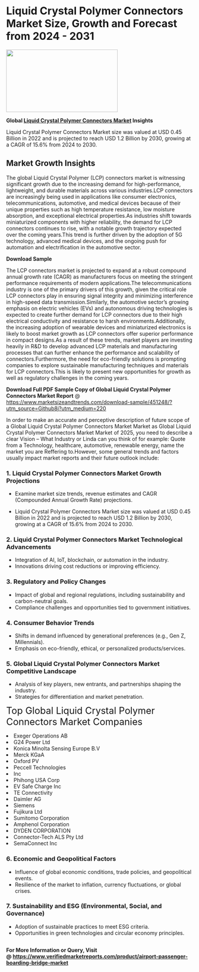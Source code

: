 <H1>Liquid Crystal Polymer Connectors Market Size, Growth and Forecast from 2024 - 2031</H1><img class="aligncenter size-medium wp-image-584254" src="https://thirdeyenews.in/wp-content/uploads/2024/09/Global-Market-Research-300x168.jpeg" alt="" width="300" height="168" /><p><strong>Global&nbsp;<a href="https://www.marketsizeandtrends.com/download-sample/451248/?utm_source=Github8j?utm_medium=220">Liquid Crystal Polymer Connectors Market</a> Insights</strong></p><p>Liquid Crystal Polymer Connectors Market size was valued at USD 0.45 Billion in 2022 and is projected to reach USD 1.2 Billion by 2030, growing at a CAGR of 15.6% from 2024 to 2030.</p><p><h2>Market Growth Insights</h2> <p>The global Liquid Crystal Polymer (LCP) connectors market is witnessing significant growth due to the increasing demand for high-performance, lightweight, and durable materials across various industries.LCP connectors are increasingly being used in applications like consumer electronics, telecommunications, automotive, and medical devices because of their unique properties such as high temperature resistance, low moisture absorption, and exceptional electrical properties.As industries shift towards miniaturized components with higher reliability, the demand for LCP connectors continues to rise, with a notable growth trajectory expected over the coming years.This trend is further driven by the adoption of 5G technology, advanced medical devices, and the ongoing push for automation and electrification in the automotive sector.</p> <p><strong>Download Sample</strong></p> <p>The LCP connectors market is projected to expand at a robust compound annual growth rate (CAGR) as manufacturers focus on meeting the stringent performance requirements of modern applications.The telecommunications industry is one of the primary drivers of this growth, given the critical role LCP connectors play in ensuring signal integrity and minimizing interference in high-speed data transmission.Similarly, the automotive sector’s growing emphasis on electric vehicles (EVs) and autonomous driving technologies is expected to create further demand for LCP connectors due to their high electrical conductivity and resistance to harsh environments.Additionally, the increasing adoption of wearable devices and miniaturized electronics is likely to boost market growth as LCP connectors offer superior performance in compact designs.As a result of these trends, market players are investing heavily in R&D to develop advanced LCP materials and manufacturing processes that can further enhance the performance and scalability of connectors.Furthermore, the need for eco-friendly solutions is prompting companies to explore sustainable manufacturing techniques and materials for LCP connectors.This is likely to present new opportunities for growth as well as regulatory challenges in the coming years.<p><span class=""><strong>Download Full PDF Sample Copy of Global Liquid Crystal Polymer Connectors Market Report</strong> @ <a href="https://www.marketsizeandtrends.com/download-sample/451248/?utm_source=Github8j?utm_medium=220" target="_blank">https://www.marketsizeandtrends.com/download-sample/451248/?utm_source=Github8j?utm_medium=220</a></span></p><p>In order to make an accurate and perceptive description of future scope of a Global&nbsp;Liquid Crystal Polymer Connectors Market Market as Global&nbsp;Liquid Crystal Polymer Connectors Market Market of 2025, you need to describe a clear Vision &ndash; What Industry or Linda can you think of for example: Quote from a Technology, healthcare, automotive, renewable energy, name the market you are Reffering to.However, some general trends and factors usually impact market reports and their future outlook include:</p><h3>1.&nbsp;<strong>Liquid Crystal Polymer Connectors Market Growth Projections</strong></h3><ul><li>Examine market size trends, revenue estimates and CAGR (Compounded Annual Growth Rate) projections.</li><li><p>Liquid Crystal Polymer Connectors Market size was valued at USD 0.45 Billion in 2022 and is projected to reach USD 1.2 Billion by 2030, growing at a CAGR of 15.6% from 2024 to 2030.</p></li></ul><h3>2.&nbsp;<strong>Liquid Crystal Polymer Connectors Market Technological Advancements</strong></h3><ul><li>Integration of AI, IoT, blockchain, or automation in the industry.</li><li>Innovations driving cost reductions or improving efficiency.</li></ul><h3>3.&nbsp;<strong>Regulatory and Policy Changes</strong></h3><ul><li>Impact of global and regional regulations, including sustainability and carbon-neutral goals.</li><li>Compliance challenges and opportunities tied to government initiatives.</li></ul><h3>4.&nbsp;<strong>Consumer Behavior Trends</strong></h3><ul><li>Shifts in demand influenced by generational preferences (e.g., Gen Z, Millennials).</li><li>Emphasis on eco-friendly, ethical, or personalized products/services.</li></ul><h3>5.&nbsp;<strong>Global Liquid Crystal Polymer Connectors Market Competitive Landscape</strong></h3><ul><li>Analysis of key players, new entrants, and partnerships shaping the industry.</li><li>Strategies for differentiation and market penetration.</li></ul><p data-pm-slice="1 1 []"><span style="color: inherit; font-family: inherit; font-size: 25px;">Top Global Liquid Crystal Polymer Connectors Market Companies</span></p><div class="" data-test-id=""><p><li>Exeger Operations AB</li><li> G24 Power Ltd</li><li> Konica Minolta Sensing Europe B.V</li><li> Merck KGaA</li><li> Oxford PV</li><li> Peccell Technologies</li><li> Inc</li><li> Phihong USA Corp</li><li> EV Safe Charge Inc</li><li> TE Connectivity</li><li> Daimler AG</li><li> Siemens</li><li> Fujikura Ltd</li><li> Sumitomo Corporation</li><li> Amphenol Corporation</li><li> DYDEN CORPORATION</li><li> Connector-Tech ALS Pty Ltd</li><li> SemaConnect Inc</li></p></div><h3>6.&nbsp;<strong>Economic and Geopolitical Factors</strong></h3><ul><li>Influence of global economic conditions, trade policies, and geopolitical events.</li><li>Resilience of the market to inflation, currency fluctuations, or global crises.</li></ul><h3>7.&nbsp;<strong>Sustainability and ESG (Environmental, Social, and Governance)</strong></h3><ul><li>Adoption of sustainable practices to meet ESG criteria.</li><li>Opportunities in green technologies and circular economy principles.</li></ul><h2><strong style="font-size: 14px;">For More Information or Query, Visit @&nbsp;</strong><a style="background-color: #ffffff; font-size: 14px;" href="https://www.marketsizeandtrends.com/report/liquid-crystal-polymer-connectors-market/" target="_blank">https://www.verifiedmarketreports.com/product/airport-passenger-boarding-bridge-market</a></h2>